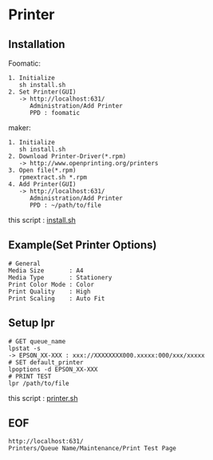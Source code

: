 # Printer

## Installation

Foomatic:

    1. Initialize
       sh install.sh
    2. Set Printer(GUI)
       -> http://localhost:631/
          Administration/Add Printer
          PPD : foomatic

maker:

    1. Initialize
       sh install.sh
    2. Download Printer-Driver(*.rpm)
       -> http://www.openprinting.org/printers
    3. Open file(*.rpm)
       rpmextract.sh *.rpm
    4. Add Printer(GUI)
       -> http://localhost:631/
          Administration/Add Printer
          PPD : ~/path/to/file

this script : [install.sh](https://github.com/ghsable/dotfiles/blob/master/bin/printer/install.sh)

## Example(Set Printer Options)

    # General
    Media Size       : A4
    Media Type       : Stationery
    Print Color Mode : Color
    Print Quality    : High
    Print Scaling    : Auto Fit

## Setup lpr

    # GET queue_name
    lpstat -s
    -> EPSON_XX-XXX : xxx://XXXXXXXX000.xxxxx:000/xxx/xxxxx
    # SET default_printer
    lpoptions -d EPSON_XX-XXX
    # PRINT TEST
    lpr /path/to/file

this script : [printer.sh](https://github.com/ghsable/dotfiles/blob/master/bin/printer/printer.sh)

## EOF

    http://localhost:631/
    Printers/Queue Name/Maintenance/Print Test Page

